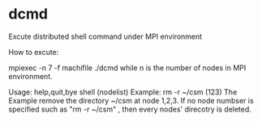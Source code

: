 # dcmd
Excute distributed shell command under MPI environment

How to excute:

  mpiexec -n 7 -f machifile ./dcmd
  while n is the number of nodes in MPI environment.

Usage:
        help,quit,bye
        shell (nodelist)
Example: rm -r ~/csm (123)
The Example remove the directory ~/csm at node 1,2,3. If no node numbser is specified such as "rm -r ~/csm" , then every nodes' direcotry is deleted.
